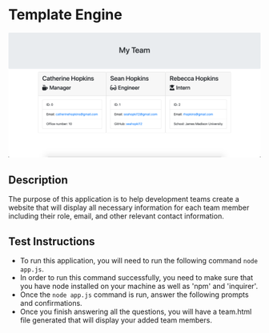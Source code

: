 # Template Engine

![Website Photo](Assets/my_team_photo.png)

## Description

The purpose of this application is to help development teams create a website that will display all necessary information for each team member including their role, email, and other relevant contact information.

## Test Instructions

* To run this application, you will need to run the following command `node app.js`.
* In order to run this command successfully, you need to make sure that you have node installed on your machine as well as 'npm' and 'inquirer'.
* Once the `node app.js` command is run, answer the following prompts and confirmations.
* Once you finish answering all the questions, you will have a team.html file generated that will display your added team members.
